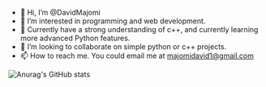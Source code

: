 - 👋 Hi, I’m @DavidMajomi
- 👀 I’m interested in programming and web development.
- 🌱 Currently have a strong understanding of c++, and currently learning more advanced Python features.
- 💞️ I’m looking to collaborate on simple python or c++ projects.
- 📫 How to reach me. You could email me at majomidavid1@gmail.com

<!---
DavidMajomi/DavidMajomi is a ✨ special ✨ repository because its `README.md` (this file) appears on your GitHub profile.
You can click the Preview link to take a look at your changes.
--->

![Anurag's GitHub stats](https://github-readme-stats.vercel.app/api?username=DavidMajomi&show_icons=true&theme=tokyonight)

